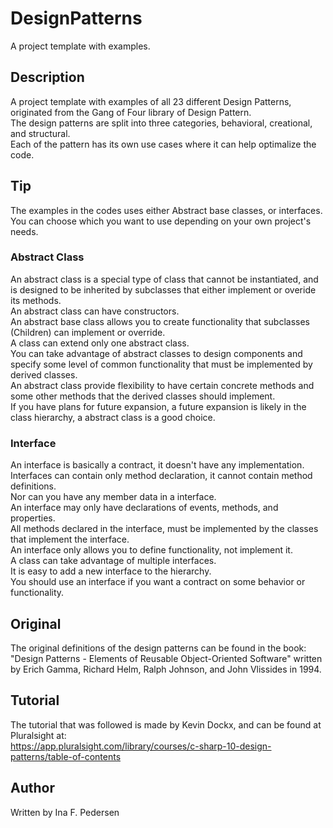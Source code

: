 # DesignPatterns
A project template with examples.

## Description
A project template with examples of all 23 different Design Patterns, originated from the Gang of Four library of Design Pattern. </br>
The design patterns are split into three categories, behavioral, creational, and structural. </br>
Each of the pattern has its own use cases where it can help optimalize the code.

## Tip
The examples in the codes uses either Abstract base classes, or interfaces. You can choose which you want to use depending on your own project's needs. </br>

### Abstract Class
An abstract class is a special type of class that cannot be instantiated, and is designed to be inherited by subclasses that either implement or overide its methods. </br>
An abstract class can have constructors.</br>
An abstract base class allows you to create functionality that subclasses (Children) can implement or override.</br>
A class can extend only one abstract class. </br>
You can take advantage of abstract classes to design components and specify some level of common functionality that must be implemented by derived classes.</br>
An abstract class provide flexibility to have certain concrete methods and some other methods that the derived classes should implement.</br>
If you have plans for future expansion, a future expansion is likely in the class hierarchy, a abstract class is a good choice.</br>

### Interface
An interface is basically a contract, it doesn't have any implementation. </br>
Interfaces can contain only method declaration, it cannot contain method definitions.</br>
Nor can you have any member data in a interface.</br>
An interface may only have declarations of events, methods, and properties. </br>
All methods declared in the interface, must be implemented by the classes that implement the interface.</br>
An interface only allows you to define functionality, not implement it.</br>
A class can take advantage of multiple interfaces.</br>
It is easy to add a new interface to the hierarchy. </br>
You should use an interface if you want a contract on some behavior or functionality.

## Original
The original definitions of the design patterns can be found in the book: </br>
"Design Patterns - Elements of Reusable Object-Oriented Software" written by Erich Gamma, Richard Helm, Ralph Johnson, and John Vlissides in 1994.

## Tutorial
The tutorial that was followed is made by Kevin Dockx, and can be found at Pluralsight at: </br>
https://app.pluralsight.com/library/courses/c-sharp-10-design-patterns/table-of-contents

## Author
Written by Ina F. Pedersen


